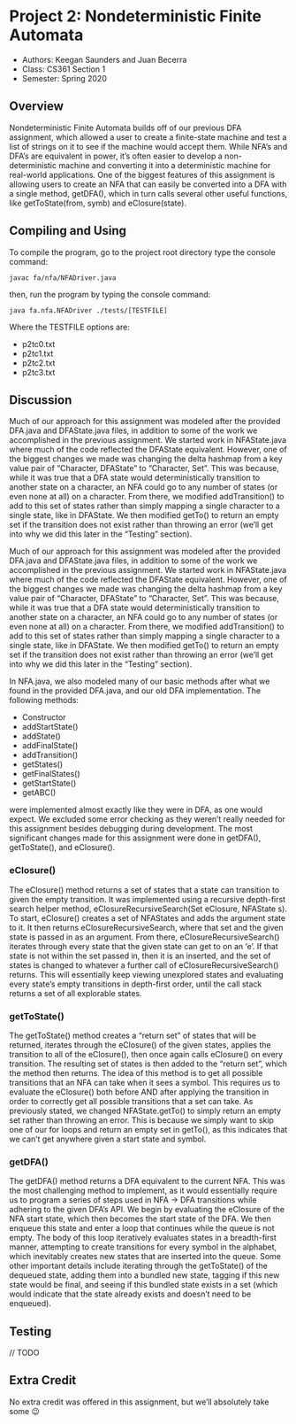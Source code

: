 # Project 2: Nondeterministic Finite Automata

* Authors: Keegan Saunders and Juan Becerra
* Class: CS361 Section 1
* Semester: Spring 2020

## Overview

Nondeterministic Finite Automata builds off of our previous DFA assignment, which allowed a user to create a finite-state machine and test a list of strings on it to see if the machine would accept them. While NFA’s and DFA’s are equivalent in power, it’s often easier to develop a non-deterministic machine and converting it into a deterministic machine for real-world applications. One of the biggest features of this assignment is allowing users to create an NFA that can easily be converted into a DFA with a single method, getDFA(), which in turn calls several other useful functions, like getToState(from, symb) and eClosure(state).

## Compiling and Using

To compile the program, go to the project root directory type the console command:

```
javac fa/nfa/NFADriver.java
```

then, run the program by typing the console command:

```
java fa.nfa.NFADriver ./tests/[TESTFILE]
```

Where the TESTFILE options are:
- p2tc0.txt
- p2tc1.txt
- p2tc2.txt
- p2tc3.txt

## Discussion

Much of our approach for this assignment was modeled after the provided DFA.java and DFAState.java files, in addition to some of the work we accomplished in the previous assignment. We started work in NFAState.java where much of the code reflected the DFAState equivalent. However, one of the biggest changes we made was changing the delta hashmap from a key value pair of “Character, DFAState” to “Character, Set<NFAState>”. This was because, while it was true that a DFA state would deterministically transition to another state on a character, an NFA could go to any number of states (or even none at all) on a character. From there, we modified addTransition() to add to this set of states rather than simply mapping a single character to a single state, like in DFAState. We then modified getTo() to return an empty set if the transition does not exist rather than throwing an error (we’ll get into why we did this later in the “Testing” section).

Much of our approach for this assignment was modeled after the provided DFA.java and DFAState.java files, in addition to some of the work we accomplished in the previous assignment. We started work in NFAState.java where much of the code reflected the DFAState equivalent. However, one of the biggest changes we made was changing the delta hashmap from a key value pair of “Character, DFAState” to “Character, Set<NFAState>”. This was because, while it was true that a DFA state would deterministically transition to another state on a character, an NFA could go to any number of states (or even none at all) on a character. From there, we modified addTransition() to add to this set of states rather than simply mapping a single character to a single state, like in DFAState. We then modified getTo() to return an empty set if the transition does not exist rather than throwing an error (we’ll get into why we did this later in the “Testing” section).

In NFA.java, we also modeled many of our basic methods after what we found in the provided DFA.java, and our old DFA implementation. The following methods:
-	Constructor
-	addStartState()
-	addState()
-	addFinalState()
-	addTransition()
-	getStates()
-	getFinalStates()
-	getStartState()
-	getABC()

were implemented almost exactly like they were in DFA, as one would expect. We excluded some error checking as they weren’t really needed for this assignment besides debugging during development. The most significant changes made for this assignment were done in getDFA(), getToState(), and eClosure().

### eClosure()
The eClosure() method returns a set of states that a state can transition to given the empty transition. It was implemented using a recursive depth-first search helper method, eClosureRecursiveSearch(Set<NFAState> eClosure, NFAState s). To start, eClosure() creates a set of NFAStates and adds the argument state to it. It then returns eClosureRecursiveSearch, where that set and the given state is passed in as an argument. From there, eClosureRecursiveSearch() iterates through every state that the given state can get to on an ‘e’. If that state is not within the set passed in, then it is an inserted, and the set of states is changed to whatever a further call of eClosureRecursiveSearch() returns. This will essentially keep viewing unexplored states and evaluating every state’s empty transitions in depth-first order, until the call stack returns a set of all explorable states. 

### getToState()
The getToState() method creates a “return set” of states that will be returned, iterates through the eClosure() of the given states, applies the transition to all of the eClosure(), then once again calls eClosure() on every transition. The resulting set of states is then added to the “return set”, which the method then returns. The idea of this method is to get all possible transitions that an NFA can take when it sees a symbol. This requires us to evaluate the eClosure() both before AND after applying the transition in order to correctly get all possible transitions that a set can take. As previously stated, we changed NFAState.getTo() to simply return an empty set rather than throwing an error. This is because we simply want to skip one of our for loops and return an empty set in getTo(), as this indicates that we can’t get anywhere given a start state and symbol.

### getDFA()
The getDFA() method returns a DFA equivalent to the current NFA. This was the most challenging method to implement, as it would essentially require us to program a series of steps used in NFA -> DFA transitions while adhering to the given DFA’s API. We begin by evaluating the eClosure of the NFA start state, which then becomes the start state of the DFA. We then enqueue this state and enter a loop that continues while the queue is not empty. The body of this loop iteratively evaluates states in a breadth-first manner, attempting to create transitions for every symbol in the alphabet, which inevitably creates new states that are inserted into the queue. Some other important details include iterating through the getToState() of the dequeued state, adding them into a bundled new state, tagging if this new state would be final, and seeing if this bundled state exists in a set (which would indicate that the state already exists and doesn’t need to be enqueued).

## Testing

// TODO

## Extra Credit

No extra credit was offered in this assignment, but we’ll absolutely take some 😉
